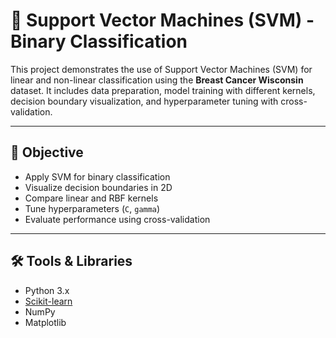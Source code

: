 # 🧠 Support Vector Machines (SVM) - Binary Classification

This project demonstrates the use of Support Vector Machines (SVM) for linear and non-linear classification using the **Breast Cancer Wisconsin** dataset. It includes data preparation, model training with different kernels, decision boundary visualization, and hyperparameter tuning with cross-validation.

---

## 📌 Objective

- Apply SVM for binary classification
- Visualize decision boundaries in 2D
- Compare linear and RBF kernels
- Tune hyperparameters (`C`, `gamma`)
- Evaluate performance using cross-validation

---

## 🛠️ Tools & Libraries

- Python 3.x
- [Scikit-learn](https://scikit-learn.org/)
- NumPy
- Matplotlib

